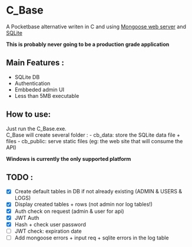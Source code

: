 # C_Base

A Pocketbase alternative writen in C and using [Mongoose web server](https://mongoose.ws/) and [SQLite](https://www.sqlite.org/)

**This is probably never going to be a production grade application**

## Main Features :

- SQLite DB
- Authentication
- Embbeded admin UI
- Less than 5MB executable

## How to use:

Just run the C_Base.exe.\
C_Base will create several folder :
    - cb_data: store the SQLite data file + files
    - cb_public: serve static files (eg: the web site that will consume the API)

**Windows is currently the only supported platform** 

## TODO : 

- [X] Create default tables in DB if not already existing (ADMIN & USERS & LOGS)
- [X] Display created tables + rows (not admin nor log tables!)
- [X] Auth check on request (admin & user for api)
- [X] JWT Auth
- [X] Hash + check user password
- [ ] JWT check: expiration date
- [ ] Add mongoose errors + input req + sqlite errors in the log table